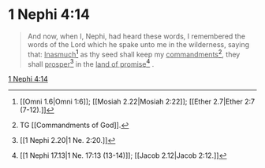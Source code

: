 # 1 Nephi 4:14

> And now, when I, Nephi, had heard these words, I remembered the words of the Lord which he spake unto me in the wilderness, saying that: <u>Inasmuch</u>[^a] as thy seed shall keep my <u>commandments</u>[^b], they shall <u>prosper</u>[^c] in the <u>land of promise</u>[^d] .

[1 Nephi 4:14](https://www.churchofjesuschrist.org/study/scriptures/bofm/1-ne/4?lang=eng&id=p14#p14)


[^a]: [[Omni 1.6|Omni 1:6]]; [[Mosiah 2.22|Mosiah 2:22]]; [[Ether 2.7|Ether 2:7 (7-12).]]
[^b]: TG [[Commandments of God]].
[^c]: [[1 Nephi 2.20|1 Ne. 2:20.]]
[^d]: [[1 Nephi 17.13|1 Ne. 17:13 (13-14)]]; [[Jacob 2.12|Jacob 2:12.]]
